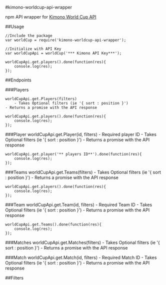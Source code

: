 #kimono-worldcup-api-wrapper

npm API wrapper for [Kimono World Cup API ](http://www.kimonolabs.com/worldcup/explorer)

##Usage

```node
//Include the package
var worldCup = require('kimono-worldcup-api-wrapper');

//Initialize with API Key
var worldCupApi = worldCup('*** Kimono API Key***');

worldCupApi.get.players().done(function(res){
	console.log(res);
});
```
##Endpoints

###Players

	worldCupApi.get.Players(filters)
		- Takes Optional filters (ie '{ sort : position }')
	- Returns a promise with the API response

```node
worldCupApi.get.players().done(function(res){
	console.log(res);
});
```
###Player
	worldCupApi.get.Player(id, filters)
		- Required player ID
		- Takes Optional filters (ie '{ sort : position }')
	- Returns a promise with the API response 
```node
worldCupApi.get.player('** players ID**').done(function(res){
	console.log(res);
});
```

###Teams
	worldCupApi.get.Teams(filters)
		- Takes Optional filters (ie '{ sort : position }')
	- Returns a promise with the API response
```node
worldCupApi.get.players().done(function(res){
	console.log(res);
});
```
###Team
	worldCupApi.get.Team(id, filters)
		- Required Team ID
		- Takes Optional filters (ie '{ sort : position }')
	- Returns a promise with the API response
```node
worldCupApi.get.Teams().done(function(res){
	console.log(res);
});
```

###Matches
	worldCupApi.get.Matches(filters)
		- Takes Optional filters (ie '{ sort : position }')
	- Returns a promise with the API response
	
###Match
	worldCupApi.get.Match(id, filters)
		- Required Match ID
		- Takes Optional filters (ie '{ sort : position }')
	- Returns a promise with the API response
	
##Filters



